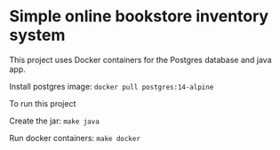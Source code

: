 #  Simple online bookstore inventory system

This project uses Docker containers for the Postgres database and java app. 

Install postgres image: `docker pull postgres:14-alpine`



To run this project

Create the jar: `make java`

Run docker containers: `make docker`